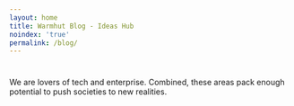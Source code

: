 ```yaml
---
layout: home
title: Warmhut Blog - Ideas Hub
noindex: 'true'
permalink: /blog/
---
```

# <i class = 'icon icon-book'></i>
<p class = 'half'>
  We are lovers of tech and enterprise. Combined, these areas pack enough  potential to push societies to new
  realities.
</p>
